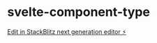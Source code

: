 # svelte-component-type

[Edit in StackBlitz next generation editor ⚡️](https://stackblitz.com/~/github.com/xeho91/svelte-component-type)